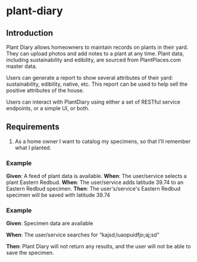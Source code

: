 # plant-diary


## Introduction

Plant Diary allows homeowners to maintain records on plants in their yard. They can upload photos and add notes to a plant at any time.  Plant data, including sustainability and edibility, are sourced from PlantPlaces.com master data.

Users can generate a report to show several attributes of their yard: sustainability, edibility, native, etc.  This report can be used to help sell the positive attributes of the house.

Users can interact with PlantDiary using either a set of RESTful service endpoints, or a simple UI, or both.

## Requirements

1. As a home owner I want to catalog my specimens, so that I'll remember what I planted.

### Example
**Given**: A feed of plant data is available.
**When**: The user/service selects a plant Eastern Redbud.
**When**: The user/service adds latitude 39.74 to an Eastern Redbud specimen.
**Then**: The user's/service's Eastern Redbud specimen will be saved with latitude 39.74

### Example

**Given**: Specimen data are available

**When**: The user/service searches for “kajsd;luaopuidfjo;aj;sd”

**Then**: Plant Diary will not return any results, and the user will not be able to save the specimen.
